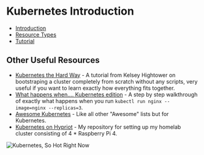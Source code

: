 # Kubernetes Introduction

* [Introduction](./1-intro.md)
* [Resource Types](./2-resources.md)
* [Tutorial](./3-tutorial.md)


## Other Useful Resources

* [Kubernetes the Hard Way](https://github.com/kelseyhightower/kubernetes-the-hard-way) - A tutorial from Kelsey Hightower on bootstraping a cluster completely from scratch without any scripts, very useful if you want to learn exactly how everything fits together.
* [What happens when.... Kubernetes edition](https://github.com/jamiehannaford/what-happens-when-k8s) - A step by step walkthrough of exactly what happens when you run `kubectl run nginx --image=nginx --replicas=3`.
* [Awesome Kubernetes](https://github.com/ramitsurana/awesome-kubernetes) - Like all other "Awesome" lists but for Kubernetes.
* [Kubernetes on Hypriot](http://github.com/REBELinBLUE/k8s-on-hypriot) - My repository for setting up my homelab cluster consisting of 4 * Raspberry Pi 4.

![Kubernetes, So Hot Right Now](https://media.makeameme.org/created/kubernetes-so-hot.jpg)
